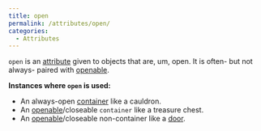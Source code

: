 ```yaml
---
title: open
permalink: /attributes/open/
categories: 
  - Attributes
---
```


`open` is an [attribute](attribute) given to objects that
are, um, open. It is often- but not always- paired with
[openable](openable).

**Instances where `open` is used:**

-   An always-open [container](container) like a cauldron.
-   An [openable](openable)/closeable `container` like a
    treasure chest.
-   An [openable](openable)/closeable non-container like a
    [door](door).
